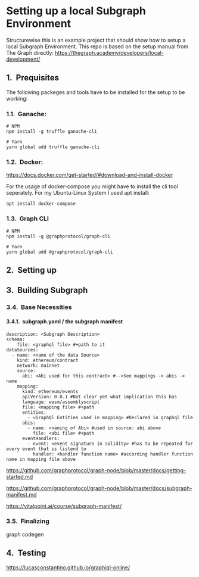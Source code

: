 # Setting up a local Subgraph Environment

Structurewise this is an example project that should show how to setup a local Subgraph Environment.
This repo is based on the setup manual from The Graph directly:
https://thegraph.academy/developers/local-development/

## Prequisites

The following packeges and tools have to be installed for the setup to be working:

### Ganache:
```
# NPM
npm install -g truffle ganache-cli

# Yarn
yarn global add truffle ganache-cli
```

### Docker:
https://docs.docker.com/get-started/#download-and-install-docker

For the usage of docker-compose you might have to install the cli tool seperately. For my Ubuntu-Linux System I used apt install:
```
apt install docker-compose 
```

### Graph CLI
```
# NPM
npm install -g @graphprotocol/graph-cli

# Yarn
yarn global add @graphprotocol/graph-cli
```

## Setting up

## Building Subgraph

### Base Necessities

#### subgraph.yaml / the subgraph manifest

```
description: <Subgraph Description>
schema:
    file: <graphql file> #+path to it
dataSources:
  - name: <name of the data Source>
    kind: ethereum/contract
    network: mainnet
    source:
      abi: <Abi used for this contract> #-->See mappings -> abis -> name
    mapping:
      kind: ethereum/events
      apiVersion: 0.0.1 #Not clear yet what implication this has
      language: wasm/assemblyscript
      file: <mapping file> #+path
      entities:
        - <GraphQl Entities used in mapping> #Declared in graphql file
      abis:
        - name: <naming of Abi> #used in source: abi above
          file: <abi file> #+path
      eventHandlers:
        - event: <event signature in solidity> #has to be repeated for every event that is listend to
          handler: <handler function name> #according handler function name in mapping file above
```

https://github.com/graphprotocol/graph-node/blob/master/docs/getting-started.md

https://github.com/graphprotocol/graph-node/blob/master/docs/subgraph-manifest.md

https://vitalpoint.ai/course/subgraph-manifest/

### Finalizing

graph codegen

## Testing

https://lucasconstantino.github.io/graphiql-online/

<style>
body { counter-reset: h1counter h2counter h3counter h4counter h5counter h6counter; }

h1 { counter-reset: h2counter; }
h2 { counter-reset: h3counter; }
h3 { counter-reset: h4counter; }
h4 { counter-reset: h5counter; }
h5 { counter-reset: h6counter; }
h6 {}

h2:before {
    counter-increment: h2counter;
    content: counter(h2counter) ".\0000a0\0000a0";
}

h3:before {
    counter-increment: h3counter;
    content: counter(h2counter) "." counter(h3counter) ".\0000a0\0000a0";
}

h4:before {
    counter-increment: h4counter;
    content: counter(h2counter) "." counter(h3counter) "." counter(h4counter) ".\0000a0\0000a0";
}

h5:before {
    counter-increment: h5counter;
    content: counter(h2counter) "." counter(h3counter) "." counter(h4counter) "." counter(h5counter) ".\0000a0\0000a0";
}

h6:before {
    counter-increment: h6counter;
    content: counter(h2counter) "." counter(h3counter) "." counter(h4counter) "." counter(h5counter) "." counter(h6counter) ".\0000a0\0000a0";
}
</style>